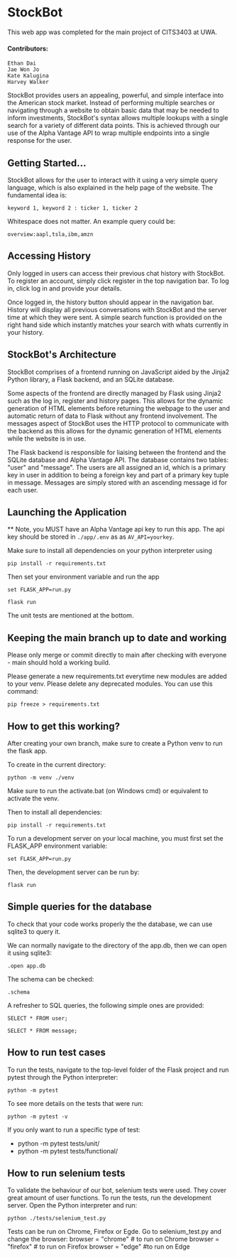 # StockBot
This web app was completed for the main project of CITS3403 at UWA.

#### Contributors:
```
Ethan Dai
Jae Won Jo
Kate Kalugina
Harvey Walker
```
StockBot provides users an appealing, powerful, and simple interface into the American stock market. Instead of performing multiple searches or navigating through a website to obtain basic data that may be needed to inform investments, StockBot's syntax allows multiple lookups with a single search for a variety of different data points. This is achieved through our use of the Alpha Vantage API to wrap multiple endpoints into a single response for the user.

## Getting Started...
StockBot allows for the user to interact with it using a very simple query language, which is also explained in the help page of the website. The fundamental idea is:
```
keyword 1, keyword 2 : ticker 1, ticker 2
```
Whitespace does not matter. An example query could be:
```
overview:aapl,tsla,ibm,amzn
```

## Accessing History
Only logged in users can access their previous chat history with StockBot. To register an account, simply click register in the top navigation bar. To log in, click log in and provide your details. 

Once logged in, the history button should appear in the navigation bar. History will display all previous conversations with StockBot and the server time at which they were sent. A simple search function is provided on the right hand side which instantly matches your search with whats currently in your history.

## StockBot's Architecture
StockBot comprises of a frontend running on JavaScript aided by the Jinja2 Python library, a Flask backend, and an SQLite database. 

Some aspects of the frontend are directly managed by Flask using Jinja2 such as the log in, register and history pages. This allows for the dynamic generation of HTML elements before returning the webpage to the user and automatic return of data to Flask without any frontend involvement. The messages aspect of StockBot uses the HTTP protocol to communicate with the backend as this allows for the dynamic generation of HTML elements while the website is in use. 

The Flask backend is responsible for liaising between the frontend and the SQLite database and Alpha Vantage API. The database contains two tables: "user" and "message". The users are all assigned an id, which is a primary key in user in addition to being a foreign key and part of a primary key tuple in message. Messages are simply stored with an ascending message id for each user.

## Launching the Application
** Note, you MUST have an Alpha Vantage api key to run this app. The api key should be stored in ```./app/.env``` as
as ```AV_API=yourkey```.

Make sure to install all dependencies on your python interpreter using
```
pip install -r requirements.txt
```
Then set your environment variable and run the app
```
set FLASK_APP=run.py
```
```
flask run
```
The unit tests are mentioned at the bottom.

## Keeping the main branch up to date and working
Please only merge or commit directly to main after checking with everyone - main should hold a working build.

Please generate a new requirements.txt everytime new modules are added to your venv. Please delete any deprecated modules. You can use this command:
```
pip freeze > requirements.txt
```

## How to get this working?
After creating your own branch, make sure to create a Python venv to run the flask app.

To create in the current directory:
``` 
python -m venv ./venv
```

Make sure to run the activate.bat (on Windows cmd) or equivalent to activate the venv.

Then to install all dependencies:
```
pip install -r requirements.txt
```

To run a development server on your local machine, you must first set the FLASK_APP environment variable:
```
set FLASK_APP=run.py
```

Then, the development server can be run by:
```
flask run
```

## Simple queries for the database
To check that your code works properly the the database, we can use sqlite3 to query it.

We can normally navigate to the directory of the app.db, then we can open it using sqlite3:
```
.open app.db
```

The schema can be checked:
```
.schema
```

A refresher to SQL queries, the following simple ones are provided:
```
SELECT * FROM user;
```
```
SELECT * FROM message;
```

## How to run test cases
To run the tests, navigate to the top-level folder of the Flask project and run pytest through the Python interpreter:
```
python -m pytest
```

To see more details on the tests that were run:
```
python -m pytest -v
```

If you only want to run a specific type of test:
- python -m pytest tests/unit/
- python -m pytest tests/functional/

## How to run selenium tests
To validate the behaviour of our bot, selenium tests were used. They cover great amount of user functions. To run the tests, run the development server. Open the Python interpreter and run:

```
python ./tests/selenium_test.py
```

Tests can be run on Chrome, Firefox or Egde. Go to selenium_test.py and change the browser:
browser = "chrome" # to run on Chrome
browser = "firefox" # to run on Firefox
browser = "edge" #to run on Edge
